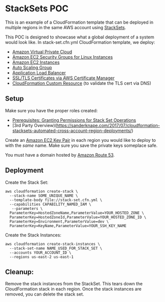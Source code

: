 
# StackSets POC

This is an example of a CloudFormation template that can be deployed in multiple regions in the same AWS account using [StackSets](https://docs.aws.amazon.com/AWSCloudFormation/latest/UserGuide/stacksets-concepts.html).

This POC is designed to showcase what a global deployment of a system would look like. In stack-set.cfn.yml CloudFormation template, we deploy:

* [Amazon Virtual Private Cloud](https://aws.amazon.com/vpc/)
* [Amazon EC2 Security Groups for Linux Instances](https://docs.aws.amazon.com/AWSEC2/latest/UserGuide/using-network-security.html)
* [Amazon EC2 Instances](https://aws.amazon.com/ec2/)
* [Auto Scaling Group](https://docs.aws.amazon.com/autoscaling/ec2/userguide/AutoScalingGroup.html)
* [Application Load Balancer](https://docs.aws.amazon.com/elasticloadbalancing/latest/application/introduction.html)
* [SSL/TLS Certificates via AWS Certificate Manager](https://aws.amazon.com/certificate-manager/)
* [CloudFormation Custom Resource](https://docs.aws.amazon.com/AWSCloudFormation/latest/UserGuide/template-custom-resources.html) (to validate the TLS cert via DNS)

## Setup

Make sure you have the proper roles created:

* [Prerequisites: Granting Permissions for Stack Set Operations](https://docs.aws.amazon.com/AWSCloudFormation/latest/UserGuide/stacksets-prereqs.html)
* [3rd Party Overview)(https://sanderknape.com/2017/07/cloudformation-stacksets-automated-cross-account-region-deployments/)

Create an [Amazon EC2 Key Pair](https://docs.aws.amazon.com/AWSEC2/latest/UserGuide/ec2-key-pairs.html) in each region you would like to deploy to with the *same* name. Make sure you save the private keys someplace safe.

You must have a domain hosted by [Amazon Route 53](https://aws.amazon.com/route53/).

## Deployment

Create the Stack Set:

```
aws cloudformation create-stack \
  --stack-name SOME_UNIQUE_NAME \
  --template-body file://stack-set.cfn.yml \
  --capabilities CAPABILITY_NAMED_IAM \
   --parameters \
  ParameterKey=HostedZoneName,ParameterValue=YOUR_HOSTED_ZONE \
  ParameterKey=HostedZoneId,ParameterValue=YOUR_HOSTED_ZONE_ID \
  ParameterKey=Environment,ParameterValue=dev \
  ParameterKey=KeyName,ParameterValue=YOUR_SSH_KEY_NAME
```

Create the Stack Instances:

```
aws cloudformation create-stack-instances \
  --stack-set-name NAME_USED_FOR_STACK_SET \
  --accounts YOUR_ACCOUNT_ID \
  --regions us-east-2 us-east-1
```

## Cleanup:

Remove the stack instances from the StackSet. This tears down the CloudFormation stack in each region. Once the stack instances are removed, you can delete the stack set.



